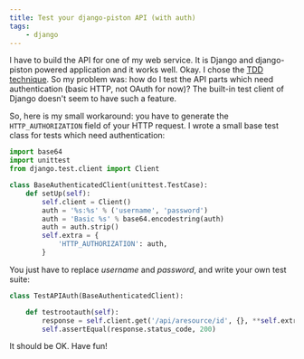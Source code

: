 ```yaml
--- 
title: Test your django-piston API (with auth)
tags:
    - django
---
```


I have to build the API for one of my web service. It is Django and
django-piston powered application and it works well. Okay. I chose the [TDD
technique](http://en.wikipedia.org/wiki/Test_Driven_Development).  So my
problem was: how do I test the API parts which need authentication (basic HTTP,
not OAuth for now)? The built-in test client of Django doesn't seem to have
such a feature.

So, here is my small workaround: you have to generate the `HTTP_AUTHORIZATION`
field of your HTTP request. I wrote a small base test class for tests which
need authentication:

~~~ python
import base64
import unittest
from django.test.client import Client

class BaseAuthenticatedClient(unittest.TestCase):
    def setUp(self):
        self.client = Client()
        auth = '%s:%s' % ('username', 'password')
        auth = 'Basic %s' % base64.encodestring(auth)
        auth = auth.strip()
        self.extra = {
            'HTTP_AUTHORIZATION': auth,
        }
~~~


You just have to replace *username* and *password*, and write your own test suite:

~~~ python
class TestAPIAuth(BaseAuthenticatedClient):

    def testrootauth(self):
        response = self.client.get('/api/aresource/id', {}, **self.extra)
        self.assertEqual(response.status_code, 200)
~~~

It should be OK. Have fun!
